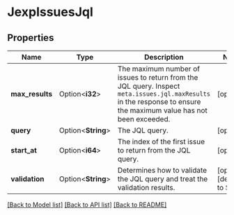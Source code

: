 # JexpIssuesJql

## Properties

Name | Type | Description | Notes
------------ | ------------- | ------------- | -------------
**max_results** | Option<**i32**> | The maximum number of issues to return from the JQL query. Inspect `meta.issues.jql.maxResults` in the response to ensure the maximum value has not been exceeded. | [optional]
**query** | Option<**String**> | The JQL query. | [optional]
**start_at** | Option<**i64**> | The index of the first issue to return from the JQL query. | [optional]
**validation** | Option<**String**> | Determines how to validate the JQL query and treat the validation results. | [optional][default to Strict]

[[Back to Model list]](../README.md#documentation-for-models) [[Back to API list]](../README.md#documentation-for-api-endpoints) [[Back to README]](../README.md)


